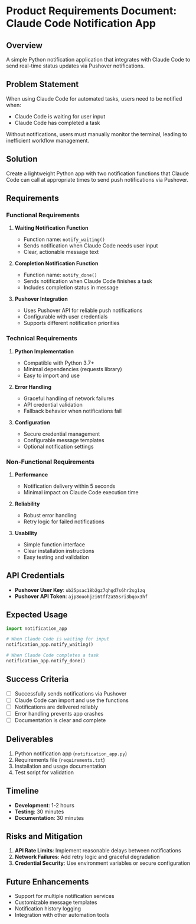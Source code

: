 # Product Requirements Document: Claude Code Notification App

## Overview
A simple Python notification application that integrates with Claude Code to send real-time status updates via Pushover notifications.

## Problem Statement
When using Claude Code for automated tasks, users need to be notified when:
- Claude Code is waiting for user input
- Claude Code has completed a task

Without notifications, users must manually monitor the terminal, leading to inefficient workflow management.

## Solution
Create a lightweight Python app with two notification functions that Claude Code can call at appropriate times to send push notifications via Pushover.

## Requirements

### Functional Requirements
1. **Waiting Notification Function**
   - Function name: `notify_waiting()`
   - Sends notification when Claude Code needs user input
   - Clear, actionable message text

2. **Completion Notification Function**
   - Function name: `notify_done()`
   - Sends notification when Claude Code finishes a task
   - Includes completion status in message

3. **Pushover Integration**
   - Uses Pushover API for reliable push notifications
   - Configurable with user credentials
   - Supports different notification priorities

### Technical Requirements
1. **Python Implementation**
   - Compatible with Python 3.7+
   - Minimal dependencies (requests library)
   - Easy to import and use

2. **Error Handling**
   - Graceful handling of network failures
   - API credential validation
   - Fallback behavior when notifications fail

3. **Configuration**
   - Secure credential management
   - Configurable message templates
   - Optional notification settings

### Non-Functional Requirements
1. **Performance**
   - Notification delivery within 5 seconds
   - Minimal impact on Claude Code execution time

2. **Reliability**
   - Robust error handling
   - Retry logic for failed notifications

3. **Usability**
   - Simple function interface
   - Clear installation instructions
   - Easy testing and validation

## API Credentials
- **Pushover User Key**: `ub25psac18b2gz7qhgd7s6hr2sg1zq`
- **Pushover API Token**: `ajp8ouohjzi6tff2a55sri3bqox3hf`

## Expected Usage
```python
import notification_app

# When Claude Code is waiting for input
notification_app.notify_waiting()

# When Claude Code completes a task
notification_app.notify_done()
```

## Success Criteria
- [ ] Successfully sends notifications via Pushover
- [ ] Claude Code can import and use the functions
- [ ] Notifications are delivered reliably
- [ ] Error handling prevents app crashes
- [ ] Documentation is clear and complete

## Deliverables
1. Python notification app (`notification_app.py`)
2. Requirements file (`requirements.txt`)
3. Installation and usage documentation
4. Test script for validation

## Timeline
- **Development**: 1-2 hours
- **Testing**: 30 minutes
- **Documentation**: 30 minutes

## Risks and Mitigation
1. **API Rate Limits**: Implement reasonable delays between notifications
2. **Network Failures**: Add retry logic and graceful degradation
3. **Credential Security**: Use environment variables or secure configuration

## Future Enhancements
- Support for multiple notification services
- Customizable message templates
- Notification history logging
- Integration with other automation tools
